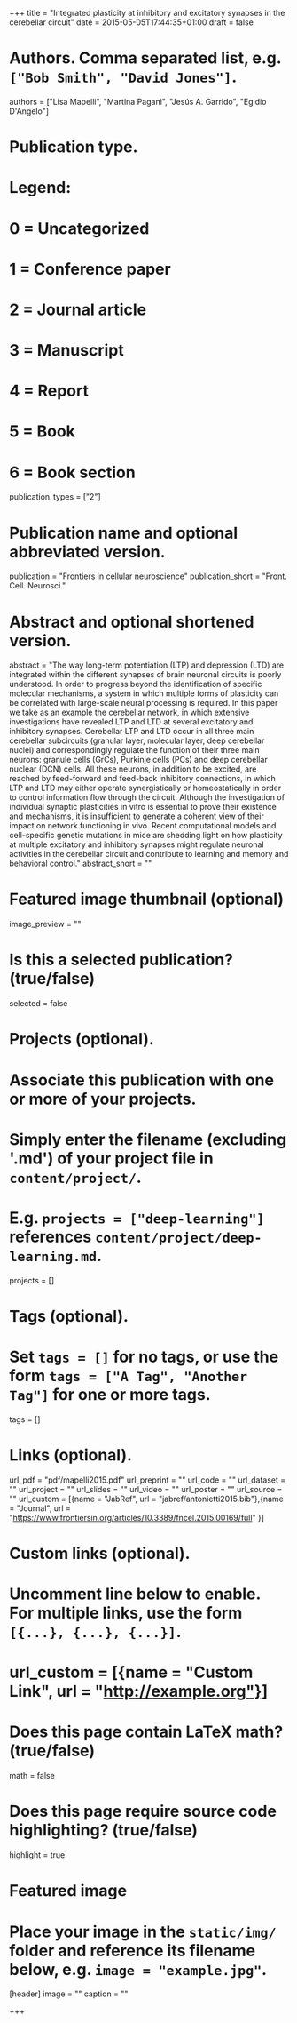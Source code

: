 +++
title = "Integrated plasticity at inhibitory and excitatory synapses in the cerebellar circuit"
date = 2015-05-05T17:44:35+01:00
draft = false

# Authors. Comma separated list, e.g. `["Bob Smith", "David Jones"]`.
authors = ["Lisa Mapelli", "Martina Pagani", "Jesús A. Garrido", "Egidio D'Angelo"]

# Publication type.
# Legend:
# 0 = Uncategorized
# 1 = Conference paper
# 2 = Journal article
# 3 = Manuscript
# 4 = Report
# 5 = Book
# 6 = Book section
publication_types = ["2"]

# Publication name and optional abbreviated version.
publication = "Frontiers in cellular neuroscience"
publication_short = "Front. Cell. Neurosci."

# Abstract and optional shortened version.
abstract = "The way long-term potentiation (LTP) and depression (LTD) are integrated within the different synapses of brain neuronal circuits is poorly understood. In order to progress beyond the identification of specific molecular mechanisms, a system in which multiple forms of plasticity can be correlated with large-scale neural processing is required. In this paper we take as an example the cerebellar network, in which extensive investigations have revealed LTP and LTD at several excitatory and inhibitory synapses. Cerebellar LTP and LTD occur in all three main cerebellar subcircuits (granular layer, molecular layer, deep cerebellar nuclei) and correspondingly regulate the function of their three main neurons: granule cells (GrCs), Purkinje cells (PCs) and deep cerebellar nuclear (DCN) cells. All these neurons, in addition to be excited, are reached by feed-forward and feed-back inhibitory connections, in which LTP and LTD may either operate synergistically or homeostatically in order to control information flow through the circuit. Although the investigation of individual synaptic plasticities in vitro is essential to prove their existence and mechanisms, it is insufficient to generate a coherent view of their impact on network functioning in vivo. Recent computational models and cell-specific genetic mutations in mice are shedding light on how plasticity at multiple excitatory and inhibitory synapses might regulate neuronal activities in the cerebellar circuit and contribute to learning and memory and behavioral control."
abstract_short = ""

# Featured image thumbnail (optional)
image_preview = ""

# Is this a selected publication? (true/false)
selected = false

# Projects (optional).
#   Associate this publication with one or more of your projects.
#   Simply enter the filename (excluding '.md') of your project file in `content/project/`.
#   E.g. `projects = ["deep-learning"]` references `content/project/deep-learning.md`.
projects = []

# Tags (optional).
#   Set `tags = []` for no tags, or use the form `tags = ["A Tag", "Another Tag"]` for one or more tags.
tags = []

# Links (optional).
url_pdf = "pdf/mapelli2015.pdf"
url_preprint = ""
url_code = ""
url_dataset = ""
url_project = ""
url_slides = ""
url_video = ""
url_poster = ""
url_source = ""
url_custom = [{name = "JabRef", url = "jabref/antonietti2015.bib"},{name = "Journal", url = "https://www.frontiersin.org/articles/10.3389/fncel.2015.00169/full" }]

# Custom links (optional).
#   Uncomment line below to enable. For multiple links, use the form `[{...}, {...}, {...}]`.
# url_custom = [{name = "Custom Link", url = "http://example.org"}]

# Does this page contain LaTeX math? (true/false)
math = false

# Does this page require source code highlighting? (true/false)
highlight = true

# Featured image
# Place your image in the `static/img/` folder and reference its filename below, e.g. `image = "example.jpg"`.
[header]
image = ""
caption = ""

+++

